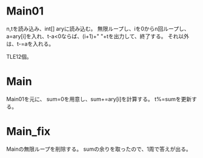 # Main01
n,tを読み込み、int[] aryに読み込む。
無限ループし、iを0からn回ループし、
a=ary[i]を入れ、t-a<0ならば、(i+1)+" "+tを出力して、終了する。
それ以外は、t-=aを入れる。

TLE12個。

# Main
Main01を元に、
sum=0を用意し、sum+=ary[i]を計算する。
t%=sumを更新する。

# Main\_fix
Mainの無限ループを削除する。
sumの余りを取ったので、1周で答えが出る。

